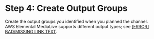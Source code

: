 # Step 4: Create Output Groups<a name="creating-a-channel-step4"></a>

Create the output groups you identified when you planned the channel\. AWS Elemental MediaLive supports different output types; see [[ERROR] BAD/MISSING LINK TEXT](outputs-supported-containers-and-codecs.md)\.